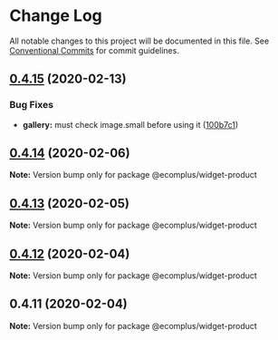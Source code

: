 # Change Log

All notable changes to this project will be documented in this file.
See [Conventional Commits](https://conventionalcommits.org) for commit guidelines.

## [0.4.15](https://github.com/ecomplus/widget-product/compare/@ecomplus/widget-product@0.4.14...@ecomplus/widget-product@0.4.15) (2020-02-13)


### Bug Fixes

* **gallery:** must check image.small before using it ([100b7c1](https://github.com/ecomplus/widget-product/commit/100b7c1abe83387bee0fcbd1ac27455e58b26ffd))





## [0.4.14](https://github.com/ecomclub/widget-product/compare/@ecomplus/widget-product@0.4.13...@ecomplus/widget-product@0.4.14) (2020-02-06)

**Note:** Version bump only for package @ecomplus/widget-product





## [0.4.13](https://github.com/ecomclub/widget-product/compare/@ecomplus/widget-product@0.4.12...@ecomplus/widget-product@0.4.13) (2020-02-05)

**Note:** Version bump only for package @ecomplus/widget-product





## [0.4.12](https://github.com/ecomclub/widget-product/compare/@ecomplus/widget-product@0.4.11...@ecomplus/widget-product@0.4.12) (2020-02-04)

**Note:** Version bump only for package @ecomplus/widget-product





## 0.4.11 (2020-02-04)

**Note:** Version bump only for package @ecomplus/widget-product
